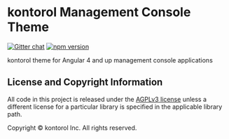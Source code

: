 # kontorol Management Console Theme

[![Gitter chat](https://badges.gitter.im/kontorol-ng/kontorol-ng.png)](https://gitter.im/kontorol-ng/kmc-ng) [![npm version](https://badge.fury.io/js/%40kontorol-ng%2Fmc-theme.svg)](https://badge.fury.io/js/%40kontorol-ng%2Fmc-theme)

kontorol theme for Angular 4 and up management console applications

## License and Copyright Information
All code in this project is released under the [AGPLv3 license](http://www.gnu.org/licenses/agpl-3.0.html) unless a different license for a particular library is specified in the applicable library path.

Copyright © kontorol Inc. All rights reserved.
